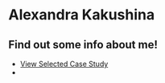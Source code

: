 # Alexandra Kakushina
## Find out some info about me!



- [View Selected Case Study](case-study.md)
- 
